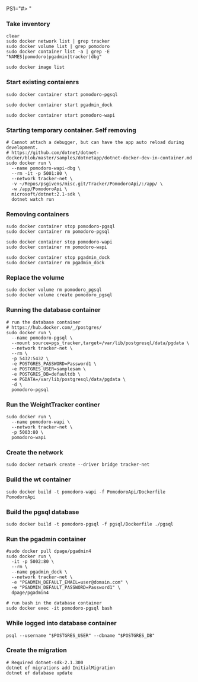 

PS1="#> "

### Take inventory
    clear
    sudo docker network list | grep tracker
    sudo docker volume list | grep pomodoro
    sudo docker container list -a | grep -E "NAMES|pomodoro|pgadmin|tracker|dbg"

    sudo docker image list

### Start existing contaienrs

    sudo docker container start pomodoro-pgsql

    sudo docker container start pgadmin_dock

    sudo docker container start pomodoro-wapi

### Starting temporary container. Self removing
    # Cannot attach a debugger, but can have the app auto reload during development.
    # https://github.com/dotnet/dotnet-docker/blob/master/samples/dotnetapp/dotnet-docker-dev-in-container.md
    sudo docker run \
      --name pomodoro-wapi-dbg \
      --rm -it -p 5001:80 \
      --network tracker-net \
      -v ~/Repos/psgivens/misc.git/Tracker/PomodoroApi/:/app/ \
      -w /app/PomodoroApi \
      microsoft/dotnet:2.1-sdk \
      dotnet watch run

### Removing containers

    sudo docker container stop pomodoro-pgsql
    sudo docker container rm pomodoro-pgsql

    sudo docker container stop pomodoro-wapi
    sudo docker container rm pomodoro-wapi

    sudo docker container stop pgadmin_dock
    sudo docker container rm pgadmin_dock

### Replace the volume
    sudo docker volume rm pomodoro_pgsql
    sudo docker volume create pomodoro_pgsql

### Running the database container

    # run the database container
    # https://hub.docker.com/_/postgres/
    sudo docker run \
      --name pomodoro-pgsql \
      --mount source=pgs_tracker,target=/var/lib/postgresql/data/pgdata \
      --network tracker-net \
      --rm \
      -p 5432:5432 \
      -e POSTGRES_PASSWORD=Password1 \
      -e POSTGRES_USER=samplesam \
      -e POSTGRES_DB=defaultdb \
      -e PGDATA=/var/lib/postgresql/data/pgdata \
      -d \
      pomodoro-pgsql

### Run the WeightTracker continer
    sudo docker run \
      --name pomodoro-wapi \
      --network tracker-net \
      -p 5003:80 \
      pomodoro-wapi

### Create the network
    sudo docker network create --driver bridge tracker-net

### Build the wt container
    sudo docker build -t pomodoro-wapi -f PomodoroApi/Dockerfile PomodoroApi
  
### Build the pgsql database

    sudo docker build -t pomodoro-pgsql -f pgsql/Dockerfile ./pgsql

### Run the pgadmin container 

    #sudo docker pull dpage/pgadmin4
    sudo docker run \
      -it -p 5002:80 \
      --rm \
      --name pgadmin_dock \
      --network tracker-net \
      -e "PGADMIN_DEFAULT_EMAIL=user@domain.com" \
      -e "PGADMIN_DEFAULT_PASSWORD=Password1" \
      dpage/pgadmin4

    # run bash in the database container
    sudo docker exec -it pomodoro-pgsql bash

### While logged into database container

    psql --username "$POSTGRES_USER" --dbname "$POSTGRES_DB"
    
### Create the migration

    # Required dotnet-sdk-2.1.300
    dotnet ef migrations add InitialMigration
    dotnet ef database update







